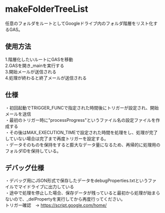 # makeFolderTreeList

任意のフォルダをルートとしてGoogleドライブ内のフォルダ階層をリスト化するGAS。

## 使用方法
1.階層化したいルートにGASを移動  
2.GASを開き_mainを実行する  
3.開始メールが送信される  
4.処理が終わると終了メールが送信される  

## 仕様
・初回起動でTRIGGER_FUNCで指定された時間後にトリガーが設定され、開始メールを送信  
・最初のトリガー時に"processProgress"というファイル名の設定ファイルを作成する  
・その後はMAX_EXECUTION_TIMEで設定された時間を処理をし、処理が完了していない場合は完了まで再度トリガーを設定する。  
・データそのものを保持をすると膨大なデータ量になるため、再帰的に処理用のフォルダIDを保持している。

## デバッグ仕様
・デバッグ用にJSON形式で保存したデータをdebugProperties.txtというファイルでマイドライブに出力している　  
・途中で処理を停止した場合、保存データが残っていると最初から処理が始まらないので、_delPropertyを実行してから再度行ってください。  
トリガー確認　→ https://script.google.com/home/


